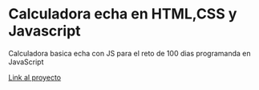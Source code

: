 # Calculadora echa en HTML,CSS y Javascript

Calculadora basica echa con JS para el reto de 100 dias programanda en JavaScript

[Link al proyecto](http://lautaro-r-collins.github.io/CalculatorJS/ "Link al proyecto")
